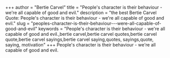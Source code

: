 +++
author = "Bertie Carvel"
title = "People's character is their behaviour - we're all capable of good and evil."
description = "the best Bertie Carvel Quote: People's character is their behaviour - we're all capable of good and evil."
slug = "peoples-character-is-their-behaviour---were-all-capable-of-good-and-evil"
keywords = "People's character is their behaviour - we're all capable of good and evil.,bertie carvel,bertie carvel quotes,bertie carvel quote,bertie carvel sayings,bertie carvel saying,quotes, sayings,quote, saying, motivation"
+++
People's character is their behaviour - we're all capable of good and evil.
